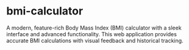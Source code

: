 # bmi-calculator
A modern, feature-rich Body Mass Index (BMI) calculator with a sleek interface and advanced functionality. This web application provides accurate BMI calculations with visual feedback and historical tracking.
